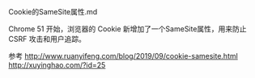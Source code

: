Cookie的SameSite属性.md


Chrome 51 开始，浏览器的 Cookie 新增加了一个SameSite属性，用来防止 CSRF 攻击和用户追踪。


















参考
http://www.ruanyifeng.com/blog/2019/09/cookie-samesite.html
http://xuyinghao.com/?id=25








